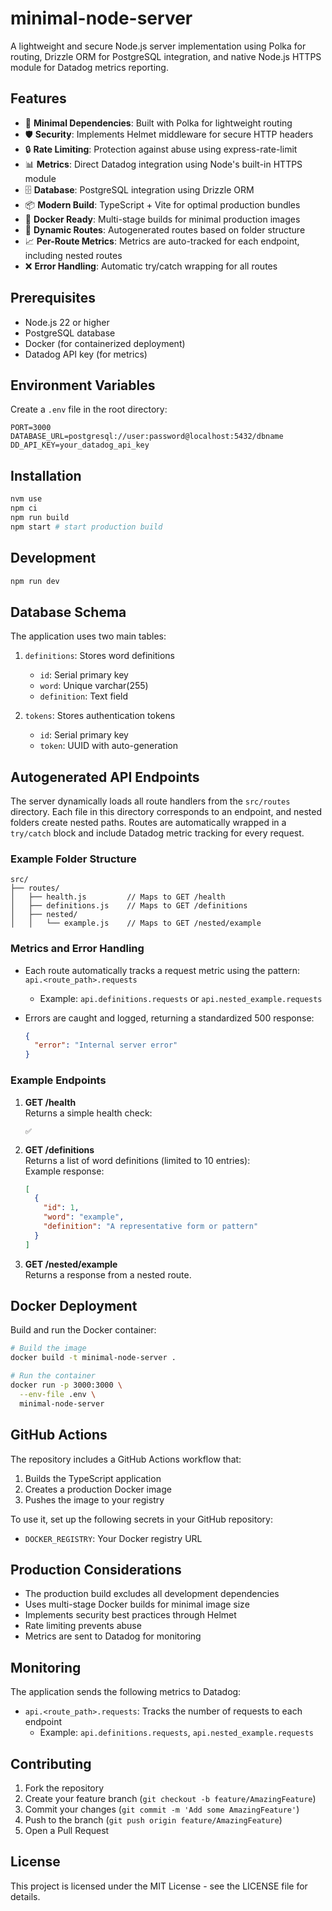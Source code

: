 # minimal-node-server

A lightweight and secure Node.js server implementation using Polka for routing, Drizzle ORM for PostgreSQL integration, and native Node.js HTTPS module for Datadog metrics reporting.

## Features

- 🚀 **Minimal Dependencies**: Built with Polka for lightweight routing
- 🛡️ **Security**: Implements Helmet middleware for secure HTTP headers
- 🔒 **Rate Limiting**: Protection against abuse using express-rate-limit
- 📊 **Metrics**: Direct Datadog integration using Node's built-in HTTPS module
- 🗄️ **Database**: PostgreSQL integration using Drizzle ORM
- 📦 **Modern Build**: TypeScript + Vite for optimal production bundles
- 🐳 **Docker Ready**: Multi-stage builds for minimal production images
- 🔄 **Dynamic Routes**: Autogenerated routes based on folder structure
- 📈 **Per-Route Metrics**: Metrics are auto-tracked for each endpoint, including nested routes
- ❌ **Error Handling**: Automatic try/catch wrapping for all routes

## Prerequisites

- Node.js 22 or higher
- PostgreSQL database
- Docker (for containerized deployment)
- Datadog API key (for metrics)

## Environment Variables

Create a `.env` file in the root directory:

```env
PORT=3000
DATABASE_URL=postgresql://user:password@localhost:5432/dbname
DD_API_KEY=your_datadog_api_key
```

## Installation

```bash
nvm use
npm ci
npm run build
npm start # start production build
```

## Development

```bash
npm run dev
```

## Database Schema

The application uses two main tables:

1. `definitions`: Stores word definitions
   - `id`: Serial primary key
   - `word`: Unique varchar(255)
   - `definition`: Text field

2. `tokens`: Stores authentication tokens
   - `id`: Serial primary key
   - `token`: UUID with auto-generation

## Autogenerated API Endpoints

The server dynamically loads all route handlers from the `src/routes` directory. Each file in this directory corresponds to an endpoint, and nested folders create nested paths. Routes are automatically wrapped in a `try/catch` block and include Datadog metric tracking for every request.

### Example Folder Structure

```plaintext
src/
├── routes/
│   ├── health.js         // Maps to GET /health
│   ├── definitions.js    // Maps to GET /definitions
│   ├── nested/
│   │   └── example.js    // Maps to GET /nested/example
```

### Metrics and Error Handling

- Each route automatically tracks a request metric using the pattern:  
  `api.<route_path>.requests`
  - Example: `api.definitions.requests` or `api.nested_example.requests`

- Errors are caught and logged, returning a standardized 500 response:

  ```json
  {
    "error": "Internal server error"
  }
  ```

### Example Endpoints

1. **GET /health**  
   Returns a simple health check:

   ```plaintext
   ✅
   ```

2. **GET /definitions**  
   Returns a list of word definitions (limited to 10 entries):  
   Example response:

   ```json
   [
     {
       "id": 1,
       "word": "example",
       "definition": "A representative form or pattern"
     }
   ]
   ```

3. **GET /nested/example**  
   Returns a response from a nested route.

## Docker Deployment

Build and run the Docker container:

```bash
# Build the image
docker build -t minimal-node-server .

# Run the container
docker run -p 3000:3000 \
  --env-file .env \
  minimal-node-server
```

## GitHub Actions

The repository includes a GitHub Actions workflow that:

1. Builds the TypeScript application
2. Creates a production Docker image
3. Pushes the image to your registry

To use it, set up the following secrets in your GitHub repository:

- `DOCKER_REGISTRY`: Your Docker registry URL

## Production Considerations

- The production build excludes all development dependencies
- Uses multi-stage Docker builds for minimal image size
- Implements security best practices through Helmet
- Rate limiting prevents abuse
- Metrics are sent to Datadog for monitoring

## Monitoring

The application sends the following metrics to Datadog:

- `api.<route_path>.requests`: Tracks the number of requests to each endpoint
  - Example: `api.definitions.requests`, `api.nested_example.requests`

## Contributing

1. Fork the repository
2. Create your feature branch (`git checkout -b feature/AmazingFeature`)
3. Commit your changes (`git commit -m 'Add some AmazingFeature'`)
4. Push to the branch (`git push origin feature/AmazingFeature`)
5. Open a Pull Request

## License

This project is licensed under the MIT License - see the LICENSE file for details.

